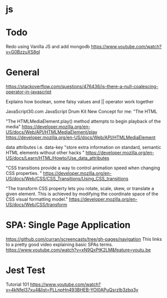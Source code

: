 # js

# Todo
Redo using Vanilla JS and add mongodb
https://www.youtube.com/watch?v=G0BzzuXS8gI

# General
https://stackoverflow.com/questions/476436/is-there-a-null-coalescing-operator-in-javascript

Explains how boolean, some falsy values and || operator work together

JavaScript30.com
JavaScript Drum Kit
New Concept for me:
"The HTML <audio> element is used to embed sound content in documents." 
https://developer.mozilla.org/en-US/docs/Web/HTML/Element/audio

"The HTMLMediaElement.play() method attempts to begin playback of the media"
https://developer.mozilla.org/en-US/docs/Web/API/HTMLMediaElement/play
https://developer.mozilla.org/en-US/docs/Web/API/HTMLMediaElement

data attributes i.e. data-key
"store extra information on standard, semantic HTML elements without other hacks "
https://developer.mozilla.org/en-US/docs/Learn/HTML/Howto/Use_data_attributes

"CSS transitions provide a way to control animation speed when changing CSS properties. "
https://developer.mozilla.org/en-US/docs/Web/CSS/CSS_Transitions/Using_CSS_transitions

"The transform CSS property lets you rotate, scale, skew, or translate a given element. This is achieved by modifying the coordinate space of the CSS visual formatting model."
https://developer.mozilla.org/en-US/docs/Web/CSS/transform


# SPA: Single Page Application

https://github.com/curran/screencasts/tree/gh-pages/navigation
This links to a pretty good video explaining basic SPAs terms. https://www.youtube.com/watch?v=xN9QxPtK2LM&feature=youtu.be

# Jest Test

Tutorial 101
https://www.youtube.com/watch?v=4kNfeI37xu4&list=PLLnpHn493BHEB-YOl0APuQsrzlb3zbq3y
